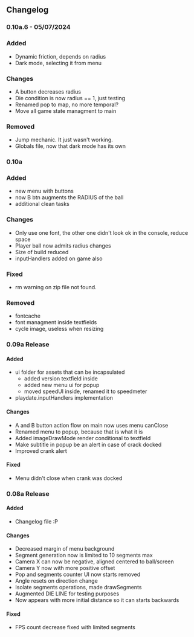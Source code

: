 ## Changelog

### 0.10a.6 - 05/07/2024

### Added
- Dynamic friction, depends on radius
- Dark mode, selecting it from menu

### Changes
- A button decreases radius
- Die condition is now radius == 1, just testing
- Renamed pop to map, no more temporal?
- Move all game state managment to main

### Removed
- Jump mechanic. It just wasn't working.
- Globals file, now that dark mode has its own

### 0.10a

### Added
- new menu with buttons
- now B btn augments the RADIUS of the ball
- additional clean tasks 

### Changes
- Only use one font, the other one didn't look ok in the console, reduce space
- Player ball now admits radius changes 
- Size of build reduced
- inputHandlers added on game also

### Fixed
- rm warning on zip file not found.

### Removed
- fontcache
- font managment inside textfields
- cycle image, useless when resizing

### 0.09a Release

#### Added
- ui folder for assets that can be incapsulated
  - added version textfield inside
  - added new menu ui for popup
  - moved speedUI inside, renamed it to speedmeter
- playdate.inputHandlers implementation

#### Changes
- A and B button action flow on main now uses menu canClose
- Renamed menu to popup, because that is what it is
- Added imageDrawMode render conditional to textfield
- Make subtitle in popup be an alert in case of crack docked
- Improved crank alert

#### Fixed
- Menu didn't close when crank was docked

### 0.08a Release

#### Added
- Changelog file :P

#### Changes
- Decreased margin of menu background
- Segment generation now is limited to 10 segments max
- Camera X can now be negative, aligned centered to ball/screen
- Camera Y now with more positive offset
- Pop and segments counter UI now starts removed
- Angle resets on direction change
- Isolate segments operations, made drawSegments
- Augmented DIE LINE for testing purposes
- Now appears with more initial distance so it can starts backwards

#### Fixed
- FPS count decrease fixed with limited segments